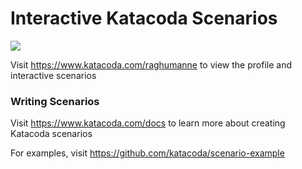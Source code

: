 # Interactive Katacoda Scenarios

[![](http://shields.katacoda.com/katacoda/raghumanne/count.svg)](https://www.katacoda.com/raghumanne "Get your profile on Katacoda.com")

Visit https://www.katacoda.com/raghumanne to view the profile and interactive scenarios

### Writing Scenarios
Visit https://www.katacoda.com/docs to learn more about creating Katacoda scenarios

For examples, visit https://github.com/katacoda/scenario-example
